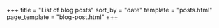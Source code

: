 +++
title = "List of blog posts"
sort_by = "date"
template = "posts.html"
page_template = "blog-post.html"
+++